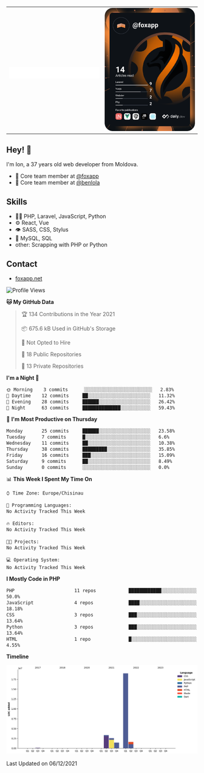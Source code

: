 
<table width="1000">
    <tr>
        <td width="500">
		<h1 align="center">
            		<img src="https://raw.githubusercontent.com/foxapp/foxapp/master/name.svg" alt="Ion Enache" />
        	</h1>
	</td>
        <td width="500" align="right"><a href="https://app.daily.dev/foxapp"><img src="https://github.com/foxapp/foxapp/blob/master/devcard.svg" width="250" alt="Ion Enache's Dev Card"/></a></td>
    </tr>
</table>


## Hey! 👋
I'm Ion, a 37 years old web developer from Moldova.

- 👥 Core team member at [@foxapp](https://github.com/foxapp)
- 👥 Core team member at [@benlola](https://github.com/benlola)

## Skills
- 👨‍💻 PHP, Laravel, JavaScript, Python
- ⚙️ React, Vue
- 👁️ SASS, CSS, Stylus
- 💽 MySQL, SQL
- other: Scrapping with PHP or Python

## Contact
- [foxapp.net](https://www.foxapp.net)


<!--START_SECTION:waka-->
![Profile Views](http://img.shields.io/badge/Profile%20Views-25-blue)

**🐱 My GitHub Data** 

> 🏆 134 Contributions in the Year 2021
 > 
> 📦 675.6 kB Used in GitHub's Storage 
 > 
> 🚫 Not Opted to Hire
 > 
> 📜 18 Public Repositories 
 > 
> 🔑 13 Private Repositories  
 > 
**I'm a Night 🦉** 

```text
🌞 Morning    3 commits      ░░░░░░░░░░░░░░░░░░░░░░░░░   2.83% 
🌆 Daytime    12 commits     ██░░░░░░░░░░░░░░░░░░░░░░░   11.32% 
🌃 Evening    28 commits     ██████░░░░░░░░░░░░░░░░░░░   26.42% 
🌙 Night      63 commits     ██████████████░░░░░░░░░░░   59.43%

```
📅 **I'm Most Productive on Thursday** 

```text
Monday       25 commits     ██████░░░░░░░░░░░░░░░░░░░   23.58% 
Tuesday      7 commits      █░░░░░░░░░░░░░░░░░░░░░░░░   6.6% 
Wednesday    11 commits     ██░░░░░░░░░░░░░░░░░░░░░░░   10.38% 
Thursday     38 commits     █████████░░░░░░░░░░░░░░░░   35.85% 
Friday       16 commits     ███░░░░░░░░░░░░░░░░░░░░░░   15.09% 
Saturday     9 commits      ██░░░░░░░░░░░░░░░░░░░░░░░   8.49% 
Sunday       0 commits      ░░░░░░░░░░░░░░░░░░░░░░░░░   0.0%

```


📊 **This Week I Spent My Time On** 

```text
⌚︎ Time Zone: Europe/Chisinau

💬 Programming Languages: 
No Activity Tracked This Week

🔥 Editors: 
No Activity Tracked This Week

🐱‍💻 Projects: 
No Activity Tracked This Week

💻 Operating System: 
No Activity Tracked This Week

```

**I Mostly Code in PHP** 

```text
PHP                      11 repos            ████████████░░░░░░░░░░░░░   50.0% 
JavaScript               4 repos             ████░░░░░░░░░░░░░░░░░░░░░   18.18% 
CSS                      3 repos             ███░░░░░░░░░░░░░░░░░░░░░░   13.64% 
Python                   3 repos             ███░░░░░░░░░░░░░░░░░░░░░░   13.64% 
HTML                     1 repo              █░░░░░░░░░░░░░░░░░░░░░░░░   4.55%

```


**Timeline**

![Chart not found](https://raw.githubusercontent.com/foxapp/foxapp/master/charts/bar_graph.png) 


 Last Updated on 06/12/2021
<!--END_SECTION:waka-->
